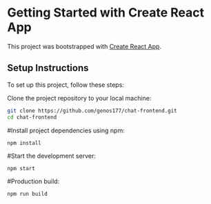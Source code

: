 # Getting Started with Create React App

This project was bootstrapped with [Create React App](https://github.com/facebook/create-react-app).

## Setup Instructions

To set up this project, follow these steps:

 Clone the project repository to your local machine:

   ```bash
   git clone https://github.com/genos177/chat-frontend.git
   cd chat-frontend
   ```

   #Install project dependencies using npm:
   ```
   npm install
   ```
   #Start the development server:
   ```
   npm start
   ```
   #Production build:
   ```
   npm run build
   ```

